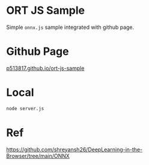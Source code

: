 # ORT JS Sample
Simple `onnx.js` sample integrated with github page. 

# Github Page
[p513817.github.io/ort-js-sample](http://p513817.github.io/ort-js-sample)

# Local
```bash
node server.js
```

# Ref
https://github.com/shreyansh26/DeepLearning-in-the-Browser/tree/main/ONNX